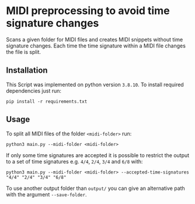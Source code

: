 # MIDI preprocessing to avoid time signature changes

Scans a given folder for MIDI files and creates MIDI snippets without time signature changes. Each time the time signature within a MIDI file changes the file is split.

## Installation

This Script was implemented on python version `3.8.10`. To install required dependencies just run:
```
pip install -r requirements.txt
```

## Usage

To split all MIDI files of the folder `<midi-folder>` run:
```
python3 main.py --midi-folder <midi-folder>
```

If only some time signatures are accepted it is possible to restrict the output to a set of time signatures e.g. `4/4`, `2/4`, `3/4` and `6/8` with:
```
python3 main.py --midi-folder <midi-folder> --accepted-time-signatures "4/4" "2/4" "3/4" "6/8"
```

To use another output folder than `output/` you can give an alternative path with the argument `--save-folder`.
